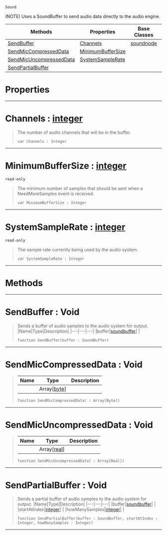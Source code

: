  `Sound`

(NOTE) Uses a SoundBuffer to send audio data directly to the audio engine.

|Methods|Properties|Base Classes|Derived Classes|
|---|---|---|---|
|[ SendBuffer](https://github.com/dragonCASTjosh/PlasmaDocs/blob/master/code_reference/class_reference/customaudionode.markdown#sendbuffer-void)|[ Channels](https://github.com/dragonCASTjosh/PlasmaDocs/blob/master/code_reference/class_reference/customaudionode.markdown#channels-plasma-engine-doc)|[soundnode](https://github.com/dragonCASTjosh/PlasmaDocs/blob/master/code_reference/class_reference/soundnode.markdown)| |
|[ SendMicCompressedData](https://github.com/dragonCASTjosh/PlasmaDocs/blob/master/code_reference/class_reference/customaudionode.markdown#sendmiccompresseddata-vo)|[ MinimumBufferSize](https://github.com/dragonCASTjosh/PlasmaDocs/blob/master/code_reference/class_reference/customaudionode.markdown#minimumbuffersize-plasma-e)| | |
|[ SendMicUncompressedData](https://github.com/dragonCASTjosh/PlasmaDocs/blob/master/code_reference/class_reference/customaudionode.markdown#sendmicuncompresseddata)|[ SystemSampleRate](https://github.com/dragonCASTjosh/PlasmaDocs/blob/master/code_reference/class_reference/customaudionode.markdown#systemsamplerate-plasma-en)| | |
|[ SendPartialBuffer](https://github.com/dragonCASTjosh/PlasmaDocs/blob/master/code_reference/class_reference/customaudionode.markdown#sendpartialbuffer-void)| | | |


 #  Properties


---  
 #  Channels : [integer](https://github.com/dragonCASTjosh/PlasmaDocs/blob/master/code_reference/lightning_base_types/integer.markdown)

> The number of audio channels that will be in the buffer.
> ``` lang=cpp, name=Lightning
> var Channels : Integer


---  
 #  MinimumBufferSize : [integer](https://github.com/dragonCASTjosh/PlasmaDocs/blob/master/code_reference/lightning_base_types/integer.markdown)

 `read-only`

> The minimum number of samples that should be sent when a NeedMoreSamples event is received.
> ``` lang=cpp, name=Lightning
> var MinimumBufferSize : Integer


---  
 #  SystemSampleRate : [integer](https://github.com/dragonCASTjosh/PlasmaDocs/blob/master/code_reference/lightning_base_types/integer.markdown)

 `read-only`

> The sample rate currently being used by the audio system.
> ``` lang=cpp, name=Lightning
> var SystemSampleRate : Integer


---  
 #  Methods


---  
 #  SendBuffer : Void

> Sends a buffer of audio samples to the audio system for output.
> |Name|Type|Description|
> |---|---|---|
> |buffer|[soundbuffer](https://github.com/dragonCASTjosh/PlasmaDocs/blob/master/code_reference/class_reference/soundbuffer.markdown)| |
> ``` lang=cpp, name=Lightning
> function SendBuffer(buffer : SoundBuffer)
> ``` 


---  
 #  SendMicCompressedData : Void

> 
> |Name|Type|Description|
> |---|---|---|
> ||Array[[byte](https://github.com/dragonCASTjosh/PlasmaDocs/blob/master/code_reference/lightning_base_types/byte.markdown)]| |
> ``` lang=cpp, name=Lightning
> function SendMicCompressedData( : Array[Byte])
> ``` 


---  
 #  SendMicUncompressedData : Void

> 
> |Name|Type|Description|
> |---|---|---|
> ||Array[[real](https://github.com/dragonCASTjosh/PlasmaDocs/blob/master/code_reference/lightning_base_types/real.markdown)]| |
> ``` lang=cpp, name=Lightning
> function SendMicUncompressedData( : Array[Real])
> ``` 


---  
 #  SendPartialBuffer : Void

> Sends a partial buffer of audio samples to the audio system for output.
> |Name|Type|Description|
> |---|---|---|
> |buffer|[soundbuffer](https://github.com/dragonCASTjosh/PlasmaDocs/blob/master/code_reference/class_reference/soundbuffer.markdown)| |
> |startAtIndex|[integer](https://github.com/dragonCASTjosh/PlasmaDocs/blob/master/code_reference/lightning_base_types/integer.markdown)| |
> |howManySamples|[integer](https://github.com/dragonCASTjosh/PlasmaDocs/blob/master/code_reference/lightning_base_types/integer.markdown)| |
> ``` lang=cpp, name=Lightning
> function SendPartialBuffer(buffer : SoundBuffer, startAtIndex : Integer, howManySamples : Integer)
> ``` 


---  
 

 